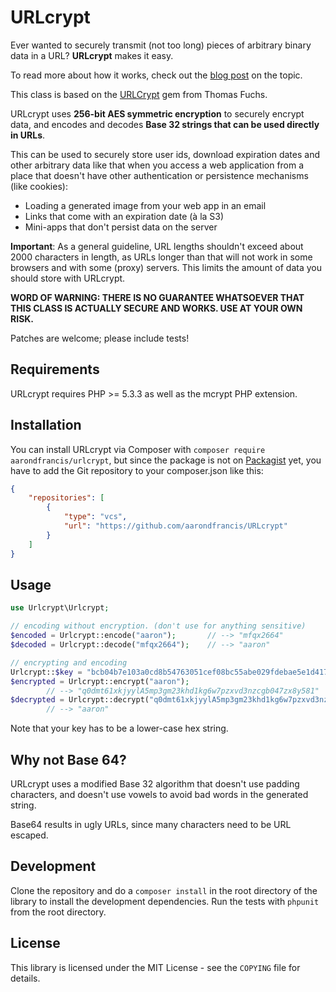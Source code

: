 # URLcrypt

Ever wanted to securely transmit (not too long) pieces of arbitrary binary data
in a URL? **URLcrypt** makes it easy.

To read more about how it works, check out the [blog post](http://aaronfrancis.com/blog/2013/9/9/encrypting-and-encoding-information-in-urls-with-php) on the topic.

This class is based on the [URLCrypt](https://github.com/madrobby/URLcrypt) gem from Thomas Fuchs.

URLcrypt uses **256-bit AES symmetric encryption** to securely encrypt data, and encodes and decodes
**Base 32 strings that can be used directly in URLs**.

This can be used to securely store user ids, download expiration dates and
other arbitrary data like that when you access a web application from a place
that doesn't have other authentication or persistence mechanisms (like cookies):

  * Loading a generated image from your web app in an email
  * Links that come with an expiration date (à la S3)
  * Mini-apps that don't persist data on the server

**Important**: As a general guideline, URL lengths shouldn't exceed about 2000
characters in length, as URLs longer than that will not work in some browsers
and with some (proxy) servers. This limits the amount of data you should store
with URLcrypt.

**WORD OF WARNING: THERE IS NO GUARANTEE WHATSOEVER THAT THIS CLASS IS ACTUALLY SECURE AND WORKS. USE AT YOUR OWN RISK.**

Patches are welcome; please include tests!

## Requirements

URLcrypt requires PHP >= 5.3.3 as well as the mcrypt PHP extension.

## Installation

You can install URLcrypt via Composer with `composer require aarondfrancis/urlcrypt`, but since the package is not
on [Packagist](https://packagist.org) yet, you have to add the Git repository to your composer.json like this:

```json
{
	"repositories": [
		{
			"type": "vcs",
			"url": "https://github.com/aarondfrancis/URLcrypt"
		}
	]
}
```

## Usage

```php
use Urlcrypt\Urlcrypt;

// encoding without encryption. (don't use for anything sensitive)
$encoded = Urlcrypt::encode("aaron");		// --> "mfqx2664"
$decoded = Urlcrypt::decode("mfqx2664");	// --> "aaron"

// encrypting and encoding
Urlcrypt::$key = "bcb04b7e103a0cd8b54763051cef08bc55abe029fdebae5e1d417e2ffb2a00a3";
$encrypted = Urlcrypt::encrypt("aaron");
		// --> "q0dmt61xkjyylA5mp3gm23khd1kg6w7pzxvd3nzcgb047zx8y581"
$decrypted = Urlcrypt::decrypt("q0dmt61xkjyylA5mp3gm23khd1kg6w7pzxvd3nzcgb047zx8y581")
		// --> "aaron"
```

Note that your key has to be a lower-case hex string.

## Why not Base 64?

URLcrypt uses a modified Base 32 algorithm that doesn't use padding characters,
and doesn't use vowels to avoid bad words in the generated string.

Base64 results in ugly URLs, since many characters need to be URL escaped.

## Development

Clone the repository and do a `composer install` in the root directory of the library to install the development dependencies.
Run the tests with `phpunit` from the root directory.

## License

This library is licensed under the MIT License - see the `COPYING` file for details.
